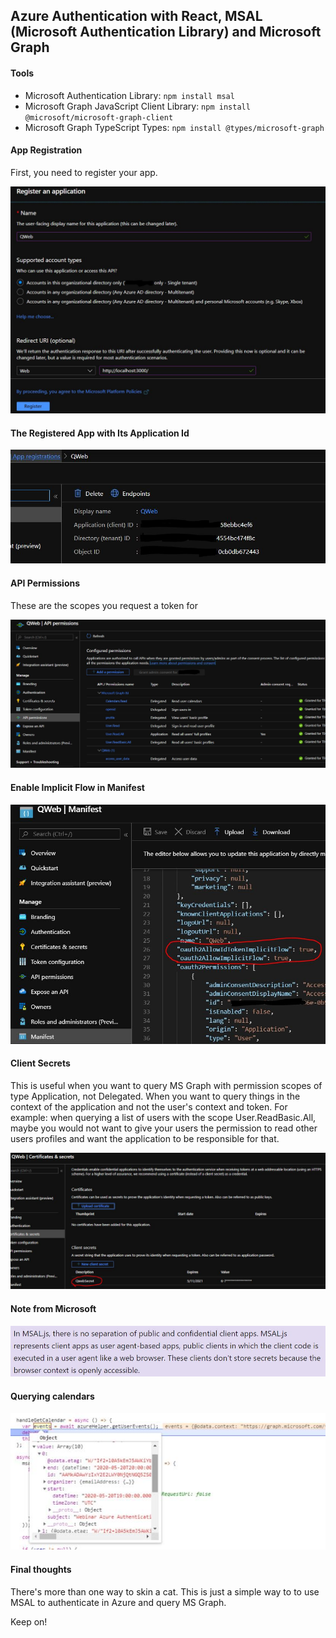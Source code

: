 ## Azure Authentication with React, MSAL (Microsoft Authentication Library) and Microsoft Graph

#### Tools

- Microsoft Authentication Library: `npm install msal`
- Microsoft Graph JavaScript Client Library: `npm install @microsoft/microsoft-graph-client`
- Microsoft Graph TypeScript Types: `npm install @types/microsoft-graph`

#### App Registration

First, you need to register your app.

![App Registration](images/appreg01.jpg)

#### The Registered App with Its Application Id

![Registered App](images/appreg02.jpg)

#### API Permissions

These are the scopes you request a token for

![API Permissions](images/apiperm.jpg)

#### Enable Implicit Flow in Manifest

![Implicit Flow](images/implicitflow.jpg)

#### Client Secrets

This is useful when you want to query MS Graph with permission scopes of type Application, not Delegated. When you want
to query things in the context of the application and not the user's context and token.
For example: when querying a list of users with the scope User.ReadBasic.All, maybe you would not want to give your users the permission to read other users profiles and want the application to be responsible for that.

![Client secret](images/secret.jpg)

#### Note from Microsoft

![Note](images/note.jpg)

#### Querying calendars

![Implicit Flow](images/getcalendar.jpg)

#### Final thoughts

There's more than one way to skin a cat. This is just a simple way to to use MSAL to authenticate in Azure and query MS Graph.

Keep on!
